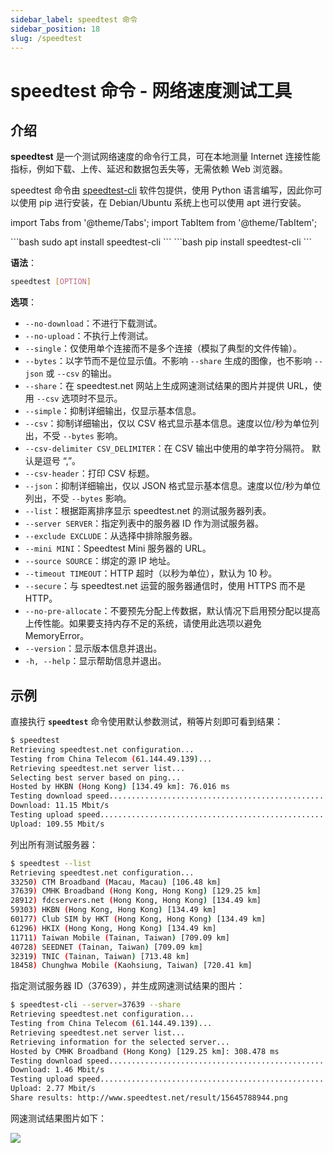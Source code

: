 ```yaml
---
sidebar_label: speedtest 命令
sidebar_position: 18
slug: /speedtest
---
```


# speedtest 命令 - 网络速度测试工具



## 介绍

**speedtest** 是一个测试网络速度的命令行工具，可在本地测量 Internet 连接性能指标，例如下载、上传、延迟和数据包丢失等，无需依赖 Web 浏览器。

speedtest 命令由 [speedtest-cli](https://github.com/sivel/speedtest-cli) 软件包提供，使用 Python 语言编写，因此你可以使用 pip 进行安装，在 Debian/Ubuntu 系统上也可以使用 apt 进行安装。

import Tabs from '@theme/Tabs';
import TabItem from '@theme/TabItem';

<Tabs>
  <TabItem value="apt" label="Ubuntu" default>
    ```bash
    sudo apt install speedtest-cli
    ```
  </TabItem>
  <TabItem value="pip" label="Python">
    ```bash
    pip install speedtest-cli
    ```
  </TabItem>
</Tabs>



**语法**：

```bash
speedtest [OPTION]
```

**选项**：

- `--no-download`：不进行下载测试。
- `--no-upload`：不执行上传测试。
- `--single`：仅使用单个连接而不是多个连接（模拟了典型的文件传输）。
- `--bytes`：以字节而不是位显示值。不影响 `--share` 生成的图像，也不影响 `--json` 或 `--csv` 的输出。
- `--share`：在 speedtest.net 网站上生成网速测试结果的图片并提供 URL，使用 `--csv` 选项时不显示。
- `--simple`：抑制详细输出，仅显示基本信息。
- `--csv`：抑制详细输出，仅以 CSV 格式显示基本信息。速度以位/秒为单位列出，不受 `--bytes` 影响。
- `--csv-delimiter CSV_DELIMITER`：在 CSV 输出中使用的单字符分隔符。 默认是逗号 “,”。
- `--csv-header`：打印 CSV 标题。
- `--json`：抑制详细输出，仅以 JSON 格式显示基本信息。速度以位/秒为单位列出，不受 `--bytes` 影响。
- `--list`：根据距离排序显示 speedtest.net 的测试服务器列表。
- `--server SERVER`：指定列表中的服务器 ID 作为测试服务器。
- `--exclude EXCLUDE`：从选择中排除服务器。
- `--mini MINI`：Speedtest Mini 服务器的 URL。
- `--source SOURCE`：绑定的源 IP 地址。
- `--timeout TIMEOUT`：HTTP 超时（以秒为单位），默认为 10 秒。
- `--secure`：与 speedtest.net 运营的服务器通信时，使用 HTTPS 而不是 HTTP。
- `--no-pre-allocate`：不要预先分配上传数据，默认情况下启用预分配以提高上传性能。如果要支持内存不足的系统，请使用此选项以避免 MemoryError。
- `--version`：显示版本信息并退出。
- `-h, --help`：显示帮助信息并退出。



## 示例

直接执行 **`speedtest`** 命令使用默认参数测试，稍等片刻即可看到结果：

```bash
$ speedtest
Retrieving speedtest.net configuration...
Testing from China Telecom (61.144.49.139)...
Retrieving speedtest.net server list...
Selecting best server based on ping...
Hosted by HKBN (Hong Kong) [134.49 km]: 76.016 ms
Testing download speed................................................................................
Download: 11.15 Mbit/s
Testing upload speed......................................................................................................
Upload: 109.55 Mbit/s
```

列出所有测试服务器：

```bash
$ speedtest --list
Retrieving speedtest.net configuration...
33250) CTM Broadband (Macau, Macau) [106.48 km]
37639) CMHK Broadband (Hong Kong, Hong Kong) [129.25 km]
28912) fdcservers.net (Hong Kong, Hong Kong) [134.49 km]
59303) HKBN (Hong Kong, Hong Kong) [134.49 km]
60177) Club SIM by HKT (Hong Kong, Hong Kong) [134.49 km]
61296) HKIX (Hong Kong, Hong Kong) [134.49 km]
11711) Taiwan Mobile (Tainan, Taiwan) [709.09 km]
40728) SEEDNET (Tainan, Taiwan) [709.09 km]
32319) TNIC (Tainan, Taiwan) [713.48 km]
18458) Chunghwa Mobile (Kaohsiung, Taiwan) [720.41 km]
```

指定测试服务器 ID（37639），并生成网速测试结果的图片：

```bash
$ speedtest-cli --server=37639 --share
Retrieving speedtest.net configuration...
Testing from China Telecom (61.144.49.139)...
Retrieving speedtest.net server list...
Retrieving information for the selected server...
Hosted by CMHK Broadband (Hong Kong) [129.25 km]: 308.478 ms
Testing download speed................................................................................
Download: 1.46 Mbit/s
Testing upload speed......................................................................................................
Upload: 2.77 Mbit/s
Share results: http://www.speedtest.net/result/15645788944.png
```

网速测试结果图片如下：

![](https://static.getiot.tech/speedtest-20231218.png#center)

